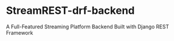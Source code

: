 # StreamREST-drf-backend
A Full-Featured Streaming Platform Backend Built with Django REST Framework
